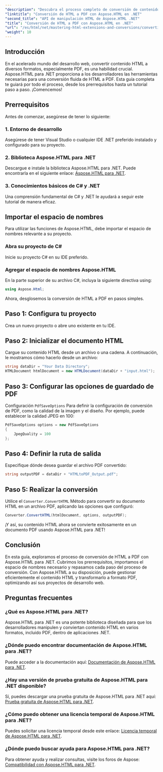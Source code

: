 ```yaml
---
"description": "Descubra el proceso completo de conversión de contenido HTML a PDF con la potente biblioteca Aspose.HTML para .NET. Esta guía ofrece a los desarrolladores información clara."
"linktitle": "Conversión de HTML a PDF con Aspose.HTML en .NET"
"second_title": "API de manipulación HTML de Aspose.HTML .NET"
"title": "Conversión de HTML a PDF con Aspose.HTML en .NET"
"url": "/es/html/net/mastering-html-extensions-and-conversions/converting-html-to-pdf/"
"weight": 10
---
```


## Introducción

En el acelerado mundo del desarrollo web, convertir contenido HTML a diversos formatos, especialmente PDF, es una habilidad crucial. Aspose.HTML para .NET proporciona a los desarrolladores las herramientas necesarias para una conversión fluida de HTML a PDF. Esta guía completa te guiará por todo el proceso, desde los prerrequisitos hasta un tutorial paso a paso. ¡Comencemos!

## Prerrequisitos

Antes de comenzar, asegúrese de tener lo siguiente:

### 1. Entorno de desarrollo
Asegúrese de tener Visual Studio o cualquier IDE .NET preferido instalado y configurado para su proyecto.

### 2. Biblioteca Aspose.HTML para .NET
Descargue e instale la biblioteca Aspose.HTML para .NET. Puede encontrarla en el siguiente enlace: [Aspose.HTML para .NET](https://releases.aspose.com/html/net/).

### 3. Conocimientos básicos de C# y .NET
Una comprensión fundamental de C# y .NET le ayudará a seguir este tutorial de manera eficaz.

## Importar el espacio de nombres

Para utilizar las funciones de Aspose.HTML, debe importar el espacio de nombres relevante a su proyecto.

### Abra su proyecto de C#
Inicie su proyecto C# en su IDE preferido.

### Agregar el espacio de nombres Aspose.HTML
En la parte superior de su archivo C#, incluya la siguiente directiva using:

```csharp
using Aspose.Html;
```

Ahora, desglosemos la conversión de HTML a PDF en pasos simples.

## Paso 1: Configura tu proyecto
Crea un nuevo proyecto o abre uno existente en tu IDE.

## Paso 2: Inicializar el documento HTML
Cargue su contenido HTML desde un archivo o una cadena. A continuación, le mostramos cómo hacerlo desde un archivo:

```csharp
string dataDir = "Your Data Directory";
HTMLDocument htmlDocument = new HTMLDocument(dataDir + "input.html");
```

## Paso 3: Configurar las opciones de guardado de PDF
Configuración `PdfSaveOptions` Para definir la configuración de conversión de PDF, como la calidad de la imagen y el diseño. Por ejemplo, puede establecer la calidad JPEG en 100:

```csharp
PdfSaveOptions options = new PdfSaveOptions
{
    JpegQuality = 100
};
```

## Paso 4: Definir la ruta de salida
Especifique dónde desea guardar el archivo PDF convertido:

```csharp
string outputPDF = dataDir + "HTMLtoPDF_Output.pdf";
```

## Paso 5: Realizar la conversión
Utilice el `Converter.ConvertHTML` Método para convertir su documento HTML en un archivo PDF, aplicando las opciones que configuró:

```csharp
Converter.ConvertHTML(htmlDocument, options, outputPDF);
```

¡Y así, su contenido HTML ahora se convierte exitosamente en un documento PDF usando Aspose.HTML para .NET!

## Conclusión

En esta guía, exploramos el proceso de conversión de HTML a PDF con Aspose.HTML para .NET. Cubrimos los prerrequisitos, importamos el espacio de nombres necesario y repasamos cada paso del proceso de conversión. Con Aspose.HTML a su disposición, puede gestionar eficientemente el contenido HTML y transformarlo a formato PDF, optimizando así sus proyectos de desarrollo web.

## Preguntas frecuentes

### ¿Qué es Aspose.HTML para .NET?
Aspose.HTML para .NET es una potente biblioteca diseñada para que los desarrolladores manipulen y conviertan contenido HTML en varios formatos, incluido PDF, dentro de aplicaciones .NET.

### ¿Dónde puedo encontrar documentación de Aspose.HTML para .NET?
Puede acceder a la documentación aquí: [Documentación de Aspose.HTML para .NET](https://reference.aspose.com/html/net/).

### ¿Hay una versión de prueba gratuita de Aspose.HTML para .NET disponible?
Sí, puedes descargar una prueba gratuita de Aspose.HTML para .NET aquí: [Prueba gratuita de Aspose.HTML para .NET](https://releases.aspose.com/).

### ¿Cómo puedo obtener una licencia temporal de Aspose.HTML para .NET?
Puedes solicitar una licencia temporal desde este enlace: [Licencia temporal de Aspose.HTML para .NET](https://purchase.conholdate.com/temporary-license/).

### ¿Dónde puedo buscar ayuda para Aspose.HTML para .NET?
Para obtener ayuda y realizar consultas, visite los foros de Aspose: [Compatibilidad con Aspose.HTML para .NET](https://forum.aspose.com/).